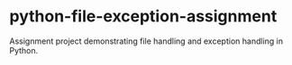 # python-file-exception-assignment
Assignment project demonstrating file handling and exception handling in Python.
